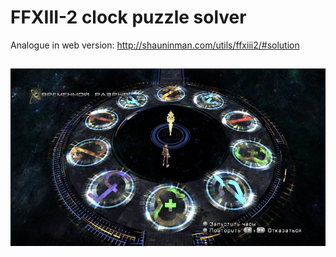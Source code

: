 FFXIII-2 clock puzzle solver
===========

Analogue in web version:
http://shauninman.com/utils/ffxiii2/#solution

##
![](screenshot.jpg)
